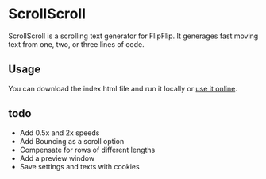 # ScrollScroll

ScrollScroll is a scrolling text generator for FlipFlip. It generages fast moving text from one, two, or three lines of code.
## Usage

You can download the index.html file and run it locally or [use it online](https://bovadaesnuts.github.io/ScrollScroll/).
## todo

-   Add 0.5x and 2x speeds
-   Add Bouncing as a scroll option
-   Compensate for rows of different lengths
-   Add a preview window
-   Save settings and texts with cookies
